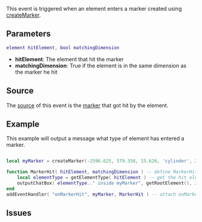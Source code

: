 This event is triggered when an element enters a marker created using [createMarker](/docs/createmarker.md "wikilink").

Parameters
----------

``` lua
element hitElement, bool matchingDimension
```

-   **hitElement**: The element that hit the marker
-   **matchingDimension**: True if the element is in the same dimension as the marker he hit

Source
------

The [source](/docs/event_system#event_source.md "wikilink") of this event is the [marker](/docs/marker.md "wikilink") that got hit by the element.

Example
-------

This example will output a message what type of element has entered a marker.

``` lua

local myMarker = createMarker(-2596.625, 579.358, 15.626, 'cylinder', 2.0, 255, 0, 0, 150) -- create myMarker

function MarkerHit( hitElement, matchingDimension ) -- define MarkerHit function for the handler
    local elementType = getElementType( hitElement ) -- get the hit element's type
    outputChatBox( elementType.." inside myMarker", getRootElement(), 255, 255, 0 ) -- attach the element's type with the text, and output it
end
addEventHandler( "onMarkerHit", myMarker, MarkerHit ) -- attach onMarkerHit event to MarkerHit function
```

Issues
------
